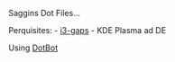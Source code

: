 Saggins Dot Files...

Perquisites:
    - [i3-gaps](https://github.com/Airblader/i3)
    - KDE Plasma ad DE
    
Using [DotBot](https://github.com/anishathalye/dotbot)